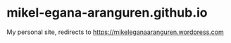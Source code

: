 # mikel-egana-aranguren.github.io
My personal site, redirects to https://mikeleganaaranguren.wordpress.com

